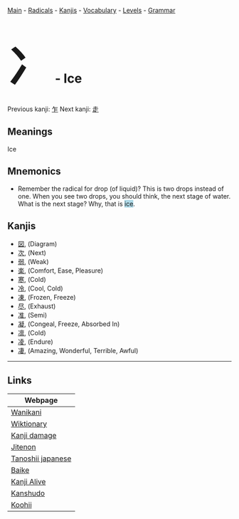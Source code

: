 <style> bigfont {font-size: 100px}</style>
[Main](../README.md) -
[Radicals](../radicals.md) -
[Kanjis](../kanjis.md) -
[Vocabulary](../vocabulary.md) -
[Levels](../levels.md) -
[Grammar](../grammar.md)
# <bigfont> 冫</bigfont> - Ice 

Previous kanji: [乍](乍.md) Next kanji: [走](走.md) 

## Meanings
 Ice
## Mnemonics
 * Remember the radical for drop (of liquid)? This is two drops instead of one. When you see two drops, you should think, the next stage of water. What is the next stage? Why, that is <span style="background-color:#ADD8E6"> ice</span>.


## Kanjis
 * [図](../kanjis/図.md), (Diagram)
* [次](../kanjis/次.md), (Next)
* [弱](../kanjis/弱.md), (Weak)
* [楽](../kanjis/楽.md), (Comfort, Ease, Pleasure)
* [寒](../kanjis/寒.md), (Cold)
* [冷](../kanjis/冷.md), (Cool, Cold)
* [凍](../kanjis/凍.md), (Frozen, Freeze)
* [尽](../kanjis/尽.md), (Exhaust)
* [准](../kanjis/准.md), (Semi)
* [凝](../kanjis/凝.md), (Congeal, Freeze, Absorbed In)
* [凛](../kanjis/凛.md), (Cold)
* [凌](../kanjis/凌.md), (Endure)
* [凄](../kanjis/凄.md), (Amazing, Wonderful, Terrible, Awful)



---

## Links 

| Webpage |
| --- |
| [Wanikani          ](https://www.wanikani.com/kanji/冫) |
| [Wiktionary        ](https://en.wiktionary.org/wiki/冫) |
| [Kanji damage      ](http://www.kanjidamage.com/kanji/search?utf8=✓&q=冫) |
| [Jitenon           ](https://jitenon.com/kanji/冫) |
| [Tanoshii japanese ](https://www.tanoshiijapanese.com/dictionary/kanji.cfm?k=冫) |
| [Baike             ](https://baike.baidu.com/item/冫) |
| [Kanji Alive       ](https://app.kanjialive.com/冫) |
| [Kanshudo          ](https://www.kanshudo.com/searchmn?q=冫) |
| [Koohii            ](https://kanji.koohii.com/study/kanji/冫) |
